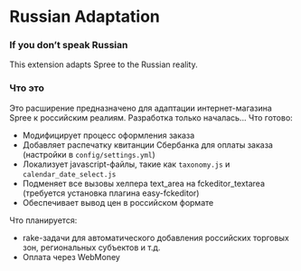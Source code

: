 Russian Adaptation
==================

### If you don’t speak Russian

This extension adapts Spree to the Russian reality.

### Что это

Это расширение предназначено для адаптации интернет-магазина Spree к российским реалиям.
Разработка только началась...
Что готово:
* Модифицирует процесс оформления заказа
* Добавляет распечатку квитанции Сбербанка для оплаты заказа (настройки в `config/settings.yml`)
* Локализует javascript-файлы, такие как `taxonomy.js` и `calendar_date_select.js`
* Подменяет все вызовы хелпера text_area на fckeditor_textarea (требуется установка плагина easy-fckeditor)
* Обеспечивает вывод цен в российском формате

Что планируется:
* rake-задачи для автоматического добавления российских торговых зон, региональных субъектов и т.д.
* Оплата через WebMoney

